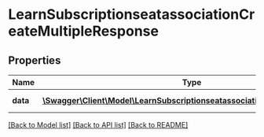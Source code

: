 # LearnSubscriptionseatassociationCreateMultipleResponse

## Properties
Name | Type | Description | Notes
------------ | ------------- | ------------- | -------------
**data** | [**\Swagger\Client\Model\LearnSubscriptionseatassociationCreateMultipleData**](LearnSubscriptionseatassociationCreateMultipleData.md) | ID of new record | 

[[Back to Model list]](../README.md#documentation-for-models) [[Back to API list]](../README.md#documentation-for-api-endpoints) [[Back to README]](../README.md)


